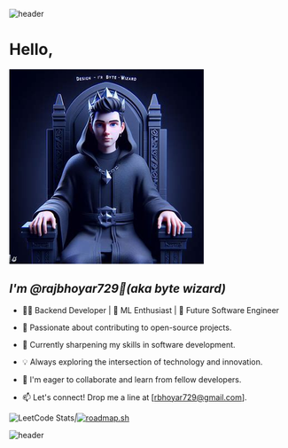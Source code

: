 ![header](https://capsule-render.vercel.app/api?type=wave&color=gradient&height=200&section=header&text=Welcome&fontSize=90)


# Hello,
 ![alt text][id] 
## *I'm @rajbhoyar729👋(aka byte wizard)* 

[id]:./oig.jpeg

+ 👨‍💻 Backend Developer | 🤖 ML Enthusiast | 🚀 Future Software Engineer

+ 🔭 Passionate about contributing to open-source projects.

+ 🌱 Currently sharpening my skills in software development.

+ 💡 Always exploring the intersection of technology and innovation.

+ 💞️ I'm eager to collaborate and learn from fellow developers.

+ 📫 Let's connect! Drop me a line at [rbhoyar729@gmail.com].

![LeetCode Stats](https://leetcard.jacoblin.cool/raj729?theme=dark&font=Rufina&ext=heatmap)_|_[![roadmap.sh](https://api.roadmap.sh/v1-badge/wide/64f3db3eb128dce3cba2331f?variant=dark&roadmaps=full-stack%2Cpython%2Cai-data-scientist%2Cfrontend)](https://roadmap.sh)

![header](https://capsule-render.vercel.app/api?type=wave&color=gradient&height=200&section=footer&text=Thank%20You&fontSize=90)

